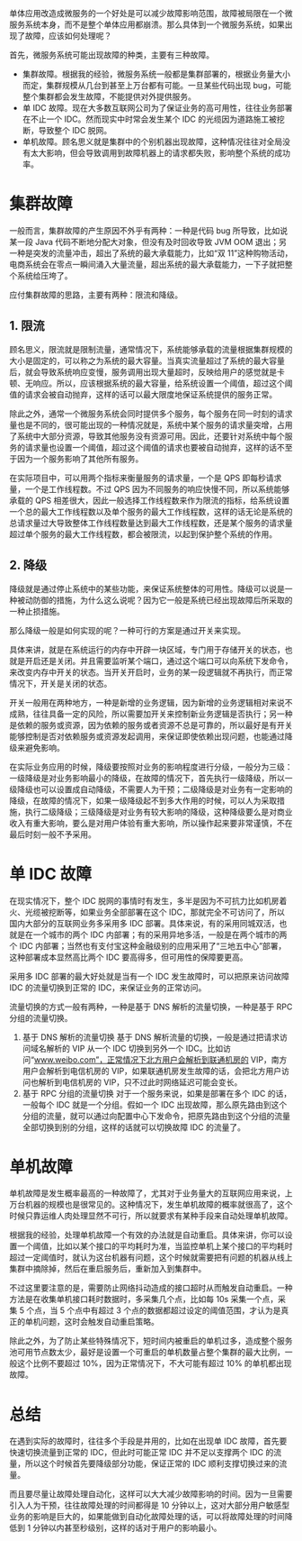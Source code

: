 


单体应用改造成微服务的一个好处是可以减少故障影响范围，故障被局限在一个微服务系统本身，而不是整个单体应用都崩溃。那么具体到一个微服务系统，如果出现了故障，应该如何处理呢？

首先，微服务系统可能出现故障的种类，主要有三种故障。
* 集群故障。根据我的经验，微服务系统一般都是集群部署的，根据业务量大小而定，集群规模从几台到甚至上万台都有可能。一旦某些代码出现 bug，可能整个集群都会发生故障，不能提供对外提供服务。
* 单 IDC 故障。现在大多数互联网公司为了保证业务的高可用性，往往业务部署在不止一个 IDC。然而现实中时常会发生某个 IDC 的光缆因为道路施工被挖断，导致整个 IDC 脱网。
* 单机故障。顾名思义就是集群中的个别机器出现故障，这种情况往往对全局没有太大影响，但会导致调用到故障机器上的请求都失败，影响整个系统的成功率。

# 集群故障
一般而言，集群故障的产生原因不外乎有两种：一种是代码 bug 所导致，比如说某一段 Java 代码不断地分配大对象，但没有及时回收导致 JVM OOM 退出；另一种是突发的流量冲击，超出了系统的最大承载能力，比如“双 11”这种购物活动，电商系统会在零点一瞬间涌入大量流量，超出系统的最大承载能力，一下子就把整个系统给压垮了。

应付集群故障的思路，主要有两种：限流和降级。
## 1. 限流
顾名思义，限流就是限制流量，通常情况下，系统能够承载的流量根据集群规模的大小是固定的，可以称之为系统的最大容量。当真实流量超过了系统的最大容量后，就会导致系统响应变慢，服务调用出现大量超时，反映给用户的感觉就是卡顿、无响应。所以，应该根据系统的最大容量，给系统设置一个阈值，超过这个阈值的请求会被自动抛弃，这样的话可以最大限度地保证系统提供的服务正常。

除此之外，通常一个微服务系统会同时提供多个服务，每个服务在同一时刻的请求量也是不同的，很可能出现的一种情况就是，系统中某个服务的请求量突增，占用了系统中大部分资源，导致其他服务没有资源可用。因此，还要针对系统中每个服务的请求量也设置一个阈值，超过这个阈值的请求也要被自动抛弃，这样的话不至于因为一个服务影响了其他所有服务。

在实际项目中，可以用两个指标来衡量服务的请求量，一个是 QPS 即每秒请求量，一个是工作线程数。不过 QPS 因为不同服务的响应快慢不同，所以系统能够承载的 QPS 相差很大，因此一般选择工作线程数来作为限流的指标，给系统设置一个总的最大工作线程数以及单个服务的最大工作线程数，这样的话无论是系统的总请求量过大导致整体工作线程数量达到最大工作线程数，还是某个服务的请求量超过单个服务的最大工作线程数，都会被限流，以起到保护整个系统的作用。
## 2. 降级
降级就是通过停止系统中的某些功能，来保证系统整体的可用性。降级可以说是一种被动防御的措施，为什么这么说呢？因为它一般是系统已经出现故障后所采取的一种止损措施。

那么降级一般是如何实现的呢？一种可行的方案是通过开关来实现。

具体来讲，就是在系统运行的内存中开辟一块区域，专门用于存储开关的状态，也就是开启还是关闭。并且需要监听某个端口，通过这个端口可以向系统下发命令，来改变内存中开关的状态。当开关开启时，业务的某一段逻辑就不再执行，而正常情况下，开关是关闭的状态。

开关一般用在两种地方，一种是新增的业务逻辑，因为新增的业务逻辑相对来说不成熟，往往具备一定的风险，所以需要加开关来控制新业务逻辑是否执行；另一种是依赖的服务或资源，因为依赖的服务或者资源不总是可靠的，所以最好是有开关能够控制是否对依赖服务或资源发起调用，来保证即使依赖出现问题，也能通过降级来避免影响。

在实际业务应用的时候，降级要按照对业务的影响程度进行分级，一般分为三级：一级降级是对业务影响最小的降级，在故障的情况下，首先执行一级降级，所以一级降级也可以设置成自动降级，不需要人为干预；二级降级是对业务有一定影响的降级，在故障的情况下，如果一级降级起不到多大作用的时候，可以人为采取措施，执行二级降级；三级降级是对业务有较大影响的降级，这种降级要么是对商业收入有重大影响，要么是对用户体验有重大影响，所以操作起来要非常谨慎，不在最后时刻一般不予采用。
# 单 IDC 故障
在现实情况下，整个 IDC 脱网的事情时有发生，多半是因为不可抗力比如机房着火、光缆被挖断等，如果业务全部部署在这个 IDC，那就完全不可访问了，所以国内大部分的互联网业务多采用多 IDC 部署。具体来说，有的采用同城双活，也就是在一个城市的两个 IDC 内部署；有的采用异地多活，一般是在两个城市的两个 IDC 内部署；当然也有支付宝这种金融级别的应用采用了“三地五中心”部署，这种部署成本显然高比两个 IDC 要高得多，但可用性的保障要更高。

采用多 IDC 部署的最大好处就是当有一个 IDC 发生故障时，可以把原来访问故障 IDC 的流量切换到正常的 IDC，来保证业务的正常访问。

流量切换的方式一般有两种，一种是基于 DNS 解析的流量切换，一种是基于 RPC 分组的流量切换。
1. 基于 DNS 解析的流量切换
基于 DNS 解析流量的切换，一般是通过把请求访问域名解析的 VIP 从一个 IDC 切换到另外一个 IDC。比如访问“www.weibo.com”，正常情况下北方用户会解析到联通机房的 VIP，南方用户会解析到电信机房的 VIP，如果联通机房发生故障的话，会把北方用户访问也解析到电信机房的 VIP，只不过此时网络延迟可能会变长。
2. 基于 RPC 分组的流量切换
对于一个服务来说，如果是部署在多个 IDC 的话，一般每个 IDC 就是一个分组。假如一个 IDC 出现故障，那么原先路由到这个分组的流量，就可以通过向配置中心下发命令，把原先路由到这个分组的流量全部切换到别的分组，这样的话就可以切换故障 IDC 的流量了。

# 单机故障
单机故障是发生概率最高的一种故障了，尤其对于业务量大的互联网应用来说，上万台机器的规模也是很常见的。这种情况下，发生单机故障的概率就很高了，这个时候只靠运维人肉处理显然不可行，所以就要求有某种手段来自动处理单机故障。

根据我的经验，处理单机故障一个有效的办法就是自动重启。具体来讲，你可以设置一个阈值，比如以某个接口的平均耗时为准，当监控单机上某个接口的平均耗时超过一定阈值时，就认为这台机器有问题，这个时候就需要把有问题的机器从线上集群中摘除掉，然后在重启服务后，重新加入到集群中。

不过这里要注意的是，需要防止网络抖动造成的接口超时从而触发自动重启。一种方法是在收集单机接口耗时数据时，多采集几个点，比如每 10s 采集一个点，采集 5 个点，当 5 个点中有超过 3 个点的数据都超过设定的阈值范围，才认为是真正的单机问题，这时会触发自动重启策略。

除此之外，为了防止某些特殊情况下，短时间内被重启的单机过多，造成整个服务池可用节点数太少，最好是设置一个可重启的单机数量占整个集群的最大比例，一般这个比例不要超过 10%，因为正常情况下，不大可能有超过 10% 的单机都出现故障。
# 总结
在遇到实际的故障时，往往多个手段是并用的，比如在出现单 IDC 故障，首先要快速切换流量到正常的 IDC，但此时可能正常 IDC 并不足以支撑两个 IDC 的流量，所以这个时候首先要降级部分功能，保证正常的 IDC 顺利支撑切换过来的流量。

而且要尽量让故障处理自动化，这样可以大大减少故障影响的时间。因为一旦需要引入人为干预，往往故障处理的时间都得是 10 分钟以上，这对大部分用户敏感型业务的影响是巨大的，如果能做到自动化故障处理的话，可以将故障处理的时间降低到 1 分钟以内甚至秒级别，这样的话对于用户的影响最小。

